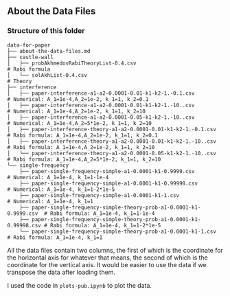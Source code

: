 ## About the Data Files

### Structure of this folder

```
data-for-paper
├── about-the-data-files.md
├── castle-wall
│   ├── probAkhmedovRabiTheoryList-0.4.csv                                 # Rabi formula
│   └── solAkhList-0.4.csv                                                 # Theory
├── interference
│   ├── paper-interference-a1-a2-0.0001-0.01-k1-k2-1.-0.1.csv              # Numerical: A_1=1e-4,A_2=1e-2, k_1=1, k_2=0.1
│   ├── paper-interference-a1-a2-0.0001-0.01-k1-k2-1.-10..csv              # Numerical: A_1=1e-4,A_2=1e-2, k_1=1, k_2=10
│   ├── paper-interference-a1-a2-0.0001-0.05-k1-k2-1.-10..csv              # Numerical: A_1=1e-4,A_2=5*1e-2, k_1=1, k_2=10
│   ├── paper-interference-theory-a1-a2-0.0001-0.01-k1-k2-1.-0.1.csv       # Rabi formula: A_1=1e-4,A_2=1e-2, k_1=1, k_2=0.1
│   ├── paper-interference-theory-a1-a2-0.0001-0.01-k1-k2-1.-10..csv       # Rabi formula: A_1=1e-4,A_2=1e-2, k_1=1, k_2=10
│   └── paper-interference-theory-a1-a2-0.0001-0.05-k1-k2-1.-10..csv       # Rabi formula: A_1=1e-4,A_2=5*1e-2, k_1=1, k_2=10
└── single-frequency
    ├── paper-single-frequency-simple-a1-0.0001-k1-0.9999.csv              # Numerical: A_1=1e-4, k_1=1-1e-4
    ├── paper-single-frequency-simple-a1-0.0001-k1-0.99998.csv             # Numerical: A_1=1e-4, k_1=1-2*1e-5
    ├── paper-single-frequency-simple-a1-0.0001-k1-1.csv                   # Numerical: A_1=1e-4, k_1=1
    ├── paper-single-frequency-simple-theory-prob-a1-0.0001-k1-0.9999.csv  # Rabi formula: A_1=1e-4, k_1=1-1e-4
    ├── paper-single-frequency-simple-theory-prob-a1-0.0001-k1-0.99998.csv # Rabi formula: A_1=1e-4, k_1=1-2*1e-5
    └── paper-single-frequency-simple-theory-prob-a1-0.0001-k1-1.csv       # Rabi formula: A_1=1e-4, k_1=1
```

All the data files contain two columns, the first of which is the coordinate for the horizontal axis for whatever that means, the second of which is the coordinate for the vertical axis. It would be easier to use the data if we transpose the data after loading them.



I used the code in `plots-pub.ipynb` to plot the data.